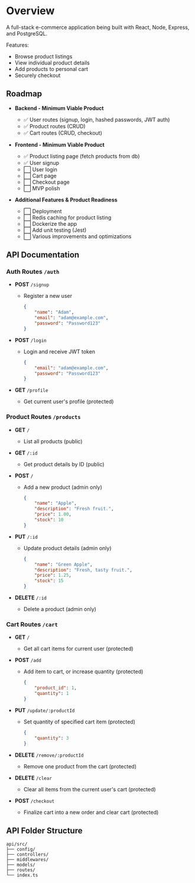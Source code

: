 # Overview

A full-stack e-commerce application being built with React, Node, Express, and PostgreSQL.

Features:
- Browse product listings
- View individual product details
- Add products to personal cart
- Securely checkout

## Roadmap

- **Backend - Minimum Viable Product**
    - ✅ User routes (signup, login, hashed passwords, JWT auth)
    - ✅ Product routes (CRUD)
    - ✅ Cart routes (CRUD, checkout)

- **Frontend - Minimum Viable Product**
    - ✅ Product listing page (fetch products from db)
	- ✅ User signup
	- ⬜ User login
    - ⬜ Cart page
	- ⬜ Checkout page
	- ⬜ MVP polish

- **Additional Features & Product Readiness**
    - ⬜ Deployment
    - ⬜ Redis caching for product listing
    - ⬜ Dockerize the app
    - ⬜ Add unit testing (Jest)
    - ⬜ Various improvements and optimizations

## API Documentation

### Auth Routes `/auth`

- **POST** `/signup`
    - Register a new user
        ```json
        {
            "name": "Adam",
            "email": "adam@example.com",
            "password": "Password123"
        }
        ```

- **POST** `/login`
    - Login and receive JWT token
        ```json
        {
            "email": "adam@example.com",
            "password": "Password123"
        }
        ```

- **GET** `/profile`
    - Get current user's profile (protected)

### Product Routes `/products`

- **GET** `/` 
    - List all products (public)

- **GET** `/:id`
    - Get product details by ID (public)

- **POST** `/`
    - Add a new product (admin only)
        ```json
        {
            "name": "Apple",
            "description": "Fresh fruit.",
            "price": 1.00,
            "stock": 10
        }
        ```

- **PUT** `/:id`
    - Update product details (admin only)
        ```json
        {
            "name": "Green Apple",
            "description": "Fresh, tasty fruit.",
            "price": 1.25,
            "stock": 15
        }
        ```

- **DELETE** `/:id`
    - Delete a product (admin only)

### Cart Routes `/cart`

- **GET** `/`
    - Get all cart items for current user (protected)

- **POST** `/add`
    - Add item to cart, or increase quantity (protected)
        ```json
        {
            "product_id": 1,
            "quantity": 1
        }
        ```

- **PUT** `/update/:productId`
    - Set quantity of specified cart item (protected)
        ```json
        {
            "quantity": 3
        }
        ```

- **DELETE** `/remove/:productId`
    - Remove one product from the cart (protected)

- **DELETE** `/clear`
    - Clear all items from the current user's cart (protected)

- **POST** `/checkout`
    - Finalize cart into a new order and clear cart (protected)

## API Folder Structure

```
api/src/
├── config/
├── controllers/
├── middlewares/
├── models/
├── routes/
└── index.ts
```